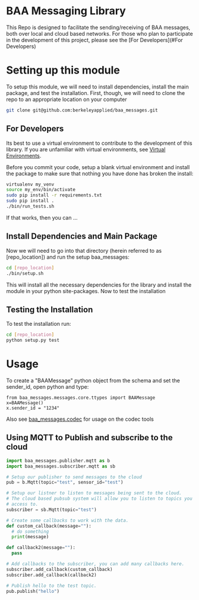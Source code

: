 BAA Messaging Library
====================
This Repo is designed to facilitate the sending/receiving of BAA messages, both over local
and cloud based networks.  For those who plan to participate in the development of this project,
please see the [For Developers](#For Developers)

# Setting up this module
To setup this module, we will need to install dependencies, install the main package, and test
the installation.  First, though, we will need to clone the repo to an appropriate location on your computer
```bash
git clone git@github.com:berkeleyapplied/baa_messages.git
```
## For Developers
Its best to use a virtual environment to contribute to the development of this library.  If you are unfamiliar
with virtual environments, see [Virtual Environments](http://docs.python-guide.org/en/latest/dev/virtualenvs/).

Before you commit your code, setup a blank virtual environment and install the package to
make sure that nothing you have done has broken the install:
```bash
virtualenv my_venv
source my_env/bin/activate
sudo pip install -r requirements.txt
sudo pip install .
./bin/run_tests.sh
```
If that works, then you can ...

## Install Dependencies and Main Package
Now we will need to go into that directory (herein referred to as [repo_location]) and run the setup
baa_messages:
```bash
cd [repo_location]
./bin/setup.sh
```
This will install all the necessary dependencies for the library and install the module in
your python site-packages.  Now to test the installation
## Testing the Installation
To test the installation run:
```bash
cd [repo_location]
python setup.py test
```


# Usage
To create a "BAAMessage" python object from the schema and set the sender_id, open python and type:
```
from baa_messages.messages.core.ttypes import BAAMessage
x=BAAMessage()
x.sender_id = "1234"
```
Also see [baa_messages.codec](./baa_messages/codec.py) for usage on the codec tools

## Using MQTT to Publish and subscribe to the cloud
```python
import baa_messages.publisher.mqtt as b
import baa_messages.subscriber.mqtt as sb

# Setup our publisher to send messages to the cloud
pub = b.Mqtt(topic="test", sensor_id="test")

# Setup our listner to listen to messages being sent to the cloud.
# The cloud based pubsub system will allow you to listen to topics you have
# access to.
subscriber = sb.Mqtt(topic="test")

# Create some callbacks to work with the data.
def custom_callback(message=""):
  # do something
  print(message)

def callback2(message=""):
  pass

# Add callbacks to the subscriber, you can add many callbacks here.
subscriber.add_callback(custom_callback)
subscriber.add_callback(callback2)

# Publish hello to the test topic.
pub.publish("hello")
```
